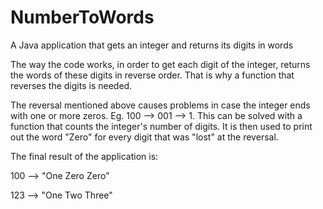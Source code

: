 # NumberToWords
A Java application that gets an integer and returns its digits in words

The way the code works, in order to get each digit of the integer, returns the words
of these digits in reverse order. That is why a function that reverses the digits is
needed.

The reversal mentioned above causes problems in case the integer ends with one or
more zeros. Eg. 100 --> 001 --> 1. This can be solved with a function that counts the
integer's number of digits. It is then used to print out the word "Zero" for every
digit that was "lost" at the reversal.


The final result of the application is:

100 --> "One Zero Zero"

123 --> "One Two Three"
